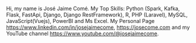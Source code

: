 Hi, my name is José Jaime Comé. My Top Skills: Python (Spark, Kafka, Flask, FastApi, Django, Django RestFramework), R, PHP (Laravel), MySQL, JavaScript(Vuejs), PowerBI and Ms Excel.
My Personal Page https://www.linkedin.com/in/josejaimecome, https://josecome.com and my YouTube channel https://www.youtube.com/@josejaimecome.
